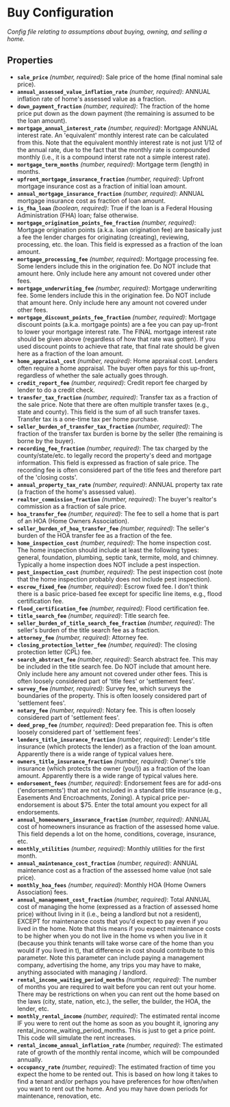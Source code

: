 # Buy Configuration

*Config file relating to assumptions about buying, owning, and selling a home.*

## Properties

- **`sale_price`** *(number, required)*: Sale price of the home (final nominal sale price).
- **`annual_assessed_value_inflation_rate`** *(number, required)*: ANNUAL inflation rate of home's assessed value as a fraction.
- **`down_payment_fraction`** *(number, required)*: The fraction of the home price put down as the down payment (the remaining is assumed to be the loan amount).
- **`mortgage_annual_interest_rate`** *(number, required)*: Mortgage ANNUAL interest rate. An 'equivalent' monthly interest rate can be calculated from this. Note that the equivalent monthly interest rate is not just 1/12 of the annual rate, due to the fact that the monthly rate is compounded monthly (i.e., it is a compound interst rate not a simple interest rate).
- **`mortgage_term_months`** *(number, required)*: Mortgage term (length) in months.
- **`upfront_mortgage_insurance_fraction`** *(number, required)*: Upfront mortgage insurance cost as a fraction of initial loan amount.
- **`annual_mortgage_insurance_fraction`** *(number, required)*: ANNUAL mortgage insurance cost as fraction of loan amount.
- **`is_fha_loan`** *(boolean, required)*: True if the loan is a Federal Housing Administration (FHA) loan; false otherwise.
- **`mortgage_origination_points_fee_fraction`** *(number, required)*: Mortgage origination points (a.k.a. loan origination fee) are basically just a fee the lender charges for originating (creating), reviewing, processing, etc. the loan. This field is expressed as a fraction of the loan amount.
- **`mortgage_processing_fee`** *(number, required)*: Mortgage processing fee. Some lenders include this in the origination fee. Do NOT include that amount here. Only include here any amount not covered under other fees.
- **`mortgage_underwriting_fee`** *(number, required)*: Mortgage underwriting fee. Some lenders include this in the origination fee. Do NOT include that amount here. Only include here any amount not covered under other fees.
- **`mortgage_discount_points_fee_fraction`** *(number, required)*: Mortgage discount points (a.k.a. mortgage points) are a fee you can pay up-front to lower your mortgage interest rate. The FINAL mortgage interest rate should be given above (regardless of how that rate was gotten). If you used discount points to achieve that rate, that final rate should be given here as a fraction of the loan amount.
- **`home_appraisal_cost`** *(number, required)*: Home appraisal cost. Lenders often require a home appraisal. The buyer often pays for this up-front, regardless of whether the sale actually goes through.
- **`credit_report_fee`** *(number, required)*: Credit report fee charged by lender to do a credit check.
- **`transfer_tax_fraction`** *(number, required)*: Transfer tax as a fraction of the sale price. Note that there are often multiple transfer taxes (e.g., state and county). This field is the sum of all such transfer taxes. Transfer tax is a one-time tax per home purchase.
- **`seller_burden_of_transfer_tax_fraction`** *(number, required)*: The fraction of the transfer tax burden is borne by the seller (the remaining is borne by the buyer).
- **`recording_fee_fraction`** *(number, required)*: The tax charged by the county/state/etc. to legally record the property's deed and mortgage information. This field is expressed as fraction of sale price. The recording fee is often considered part of the title fees and therefore part of the 'closing costs'.
- **`annual_property_tax_rate`** *(number, required)*: ANNUAL property tax rate (a fraction of the home's assessed value).
- **`realtor_commission_fraction`** *(number, required)*: The buyer's realtor's commission as a fraction of sale price.
- **`hoa_transfer_fee`** *(number, required)*: The fee to sell a home that is part of an HOA (Home Owners Association).
- **`seller_burden_of_hoa_transfer_fee`** *(number, required)*: The seller's burden of the HOA transfer fee as a fraction of the fee.
- **`home_inspection_cost`** *(number, required)*: The home inspection cost. The home inspection should include at least the following types: general, foundation, plumbing, septic tank, termite, mold, and chimney. Typically a home inspection does NOT include a pest inspection.
- **`pest_inspection_cost`** *(number, required)*: The pest inspection cost (note that the home inspection probably does not include pest inspection).
- **`escrow_fixed_fee`** *(number, required)*: Escrow fixed fee. I don't think there is a basic price-based fee except for specific line items, e.g., flood certification fee.
- **`flood_certification_fee`** *(number, required)*: Flood certification fee.
- **`title_search_fee`** *(number, required)*: Title search fee.
- **`seller_burden_of_title_search_fee_fraction`** *(number, required)*: The seller's burden of the title search fee as a fraction.
- **`attorney_fee`** *(number, required)*: Attorney fee.
- **`closing_protection_letter_fee`** *(number, required)*: The closing protection letter (CPL) fee.
- **`search_abstract_fee`** *(number, required)*: Search abstract fee. This may be included in the title search fee. Do NOT include that amount here. Only include here any amount not covered under other fees. This is often loosely considered part of 'title fees' or 'settlement fees'.
- **`survey_fee`** *(number, required)*: Survey fee, which surveys the boundaries of the property. This is often loosely considered part of 'settlement fees'.
- **`notary_fee`** *(number, required)*: Notary fee. This is often loosely considered part of 'settlement fees'.
- **`deed_prep_fee`** *(number, required)*: Deed preparation fee. This is often loosely considered part of 'settlement fees'.
- **`lenders_title_insurance_fraction`** *(number, required)*: Lender's title insurance (which protects the lender) as a fraction of the loan amount. Apparently there is a wide range of typical values here.
- **`owners_title_insurance_fraction`** *(number, required)*: Owner's title insurance (which protects the owner (you!)) as a fraction of the loan amount. Apparently there is a wide range of typical values here.
- **`endorsement_fees`** *(number, required)*: Endorsement fees are for add-ons ('endorsements') that are not included in a standard title insurance (e.g., Easements And Encroachments, Zoning). A typical price per-endorsement is about $75. Enter the total amount you expect for all endorsements.
- **`annual_homeowners_insurance_fraction`** *(number, required)*: ANNUAL cost of homeowners insurance as fraction of the assessed home value. This field depends a lot on the home, conditions, coverage, insurance, etc.
- **`monthly_utilities`** *(number, required)*: Monthly utilities for the first month.
- **`annual_maintenance_cost_fraction`** *(number, required)*: ANNUAL maintenance cost as a fraction of the assessed home value (not sale price).
- **`monthly_hoa_fees`** *(number, required)*: Monthly HOA (Home Owners Association) fees.
- **`annual_management_cost_fraction`** *(number, required)*: Total ANNUAL cost of managing the home (expressed as a fraction of assessed home price) without living in it (i.e., being a landlord but not a resident), EXCEPT for maintenance costs that you'd expect to pay even if you lived in the home. Note that this means if you expect maintenance costs to be higher when you do not live in the home vs when you live in it (because you think tenants will take worse care of the home than you would if you lived in t), that difference in cost should contribute to this parameter. Note this parameter can include paying a management company, advertising the home, any trips you may have to make, anything associated with managing / landlord.
- **`rental_income_waiting_period_months`** *(number, required)*: The number of months you are required to wait before you can rent out your home. There may be restrictions on when you can rent out the home based on the laws (city, state, nation, etc.), the seller, the builder, the HOA, the lender, etc.
- **`monthly_rental_income`** *(number, required)*: The estimated rental income IF you were to rent out the home as soon as you bought it, ignoring any rental_income_waiting_period_months. This is just to get a price point. This code will simulate the rent increases.
- **`rental_income_annual_inflation_rate`** *(number, required)*: The estimated rate of growth of the monthly rental income, which will be compounded annually.
- **`occupancy_rate`** *(number, required)*: The estimated fraction of time you expect the home to be rented out. This is based on how long it takes to find a tenant and/or perhaps you have preferences for how often/when you want to rent out the home. And you may have down periods for maintenance, renovation, etc.
